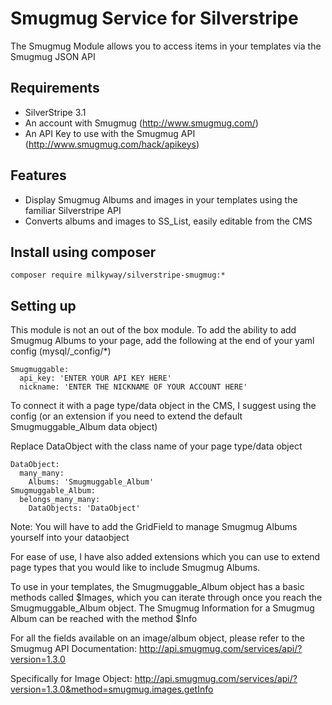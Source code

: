 # Smugmug Service for Silverstripe

The Smugmug Module allows you to access items in your templates via the Smugmug JSON API

## Requirements

*  SilverStripe 3.1
*  An account with Smugmug (http://www.smugmug.com/)
*  An API Key to use with the Smugmug API (http://www.smugmug.com/hack/apikeys)

## Features

*  Display Smugmug Albums and images in your templates using the familiar Silverstripe API
*  Converts albums and images to SS_List, easily editable from the CMS

## Install using composer

```
composer require milkyway/silverstripe-smugmug:*
```

## Setting up

This module is not an out of the box module. To add the ability to add Smugmug Albums to your
page, add the following at the end of your yaml config (mysql/_config/*)

```
Smugmuggable:
  api_key: 'ENTER YOUR API KEY HERE'
  nickname: 'ENTER THE NICKNAME OF YOUR ACCOUNT HERE'
```

To connect it with a page type/data object in the CMS, I suggest using the config (or an extension if you
need to extend the default Smugmuggable_Album data object)

Replace DataObject with the class name of your page type/data object

```
DataObject:
  many_many:
    Albums: 'Smugmuggable_Album'
Smugmuggable_Album:
  belongs_many_many:
    DataObjects: 'DataObject'
```

Note: You will have to add the GridField to manage Smugmug Albums yourself into your dataobject

For ease of use, I have also added extensions which you can use to extend page types that you would
like to include Smugmug Albums.

To use in your templates, the Smugmuggable_Album object has a basic methods called $Images, which you
can iterate through once you reach the Smugmuggable_Album object. The Smugmug Information for a
Smugmug Album can be reached with the method $Info

For all the fields available on an image/album object, please refer to the Smugmug API Documentation:
http://api.smugmug.com/services/api/?version=1.3.0

Specifically for Image Object:
http://api.smugmug.com/services/api/?version=1.3.0&method=smugmug.images.getInfo